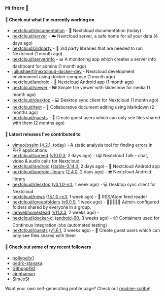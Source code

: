 ### Hi there 👋

#### 👷 Check out what I'm currently working on

- [nextcloud/documentation](https://github.com/nextcloud/documentation) - 📘 Nextcloud documentation (today)
- [nextcloud/server](https://github.com/nextcloud/server) - ☁️ Nextcloud server, a safe home for all your data (4 days ago)
- [nextcloud/3rdparty](https://github.com/nextcloud/3rdparty) - :battery: 3rd party libraries that are needed to run Nextcloud (1 month ago)
- [nextcloud/serverinfo](https://github.com/nextcloud/serverinfo) - 📊 A monitoring app which creates a server info dashboard for admins (1 month ago)
- [juliushaertl/nextcloud-docker-dev](https://github.com/juliushaertl/nextcloud-docker-dev) - Nextcloud development environment using docker-compose (1 month ago)
- [nextcloud/android](https://github.com/nextcloud/android) - 📱 Nextcloud Android app (1 month ago)
- [nextcloud/viewer](https://github.com/nextcloud/viewer) - 🖼 Simple file viewer with slideshow for media (1 month ago)
- [nextcloud/desktop](https://github.com/nextcloud/desktop) - 💻 Desktop sync client for Nextcloud (1 month ago)
- [nextcloud/text](https://github.com/nextcloud/text) - 📑 Collaborative document editing using Markdown (2 months ago)
- [nextcloud/guests](https://github.com/nextcloud/guests) - 🙈 Create guest users which can only see files shared with them (2 months ago)

#### 🔭 Latest releases I've contributed to

- [vimeo/psalm](https://github.com/vimeo/psalm) ([4.2.1](https://github.com/vimeo/psalm/releases/tag/4.2.1), today) - A static analysis tool for finding errors in PHP applications
- [nextcloud/spreed](https://github.com/nextcloud/spreed) ([v10.0.3](https://github.com/nextcloud/spreed/releases/tag/v10.0.3), 2 days ago) - 📞😀 Nextcloud Talk – chat, video &amp; audio calls for Nextcloud
- [nextcloud/android](https://github.com/nextcloud/android) ([stable-3.14.0](https://github.com/nextcloud/android/releases/tag/stable-3.14.0), 2 days ago) - 📱 Nextcloud Android app
- [nextcloud/android-library](https://github.com/nextcloud/android-library) ([2.4.0](https://github.com/nextcloud/android-library/releases/tag/2.4.0), 2 days ago) - ☎️ Nextcloud Android library
- [nextcloud/desktop](https://github.com/nextcloud/desktop) ([v3.1.0-rc1](https://github.com/nextcloud/desktop/releases/tag/v3.1.0-rc1), 1 week ago) - 💻 Desktop sync client for Nextcloud
- [nextcloud/news](https://github.com/nextcloud/news) ([15.1.0-rc3](https://github.com/nextcloud/news/releases/tag/15.1.0-rc3), 1 week ago) - :newspaper: RSS/Atom feed reader
- [nextcloud/groupfolders](https://github.com/nextcloud/groupfolders) ([v6.0.9](https://github.com/nextcloud/groupfolders/releases/tag/v6.0.9), 1 week ago) - 📁👩‍👩‍👧‍👦 Admin-configured folders shared by everyone in a group.
- [laravel/homestead](https://github.com/laravel/homestead) ([v11.3.3](https://github.com/laravel/homestead/releases/tag/v11.3.3), 2 weeks ago) - 
- [nextcloud/docker-ci](https://github.com/nextcloud/docker-ci) ([android-60](https://github.com/nextcloud/docker-ci/releases/tag/android-60), 3 weeks ago) - :package: Containers used for Continous Integration jobs (automated testing)
- [nextcloud/guests](https://github.com/nextcloud/guests) ([v1.6.1](https://github.com/nextcloud/guests/releases/tag/v1.6.1), 3 weeks ago) - 🙈 Create guest users which can only see files shared with them

#### 👯 Check out some of my recent followers

- [pollypolly1](https://github.com/pollypolly1)
- [pedro-stanaka](https://github.com/pedro-stanaka)
- [Githopp192](https://github.com/Githopp192)
- [cinghaman](https://github.com/cinghaman)
- [SimJoSt](https://github.com/SimJoSt)

Want your own self-generating profile page? Check out [readme-scribe](https://github.com/muesli/readme-scribe)!
